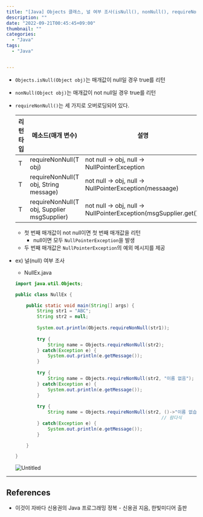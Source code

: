 ```yaml
---
title: "[Java] Objects 클래스, 널 여부 조사(isNull(), nonNull(), requireNonNull())"
description: ""
date: "2022-09-21T00:45:45+09:00"
thumbnail: ""
categories:
  - "Java"
tags:
  - "Java"


---
```

<!--more-->


- `Objects.isNull(Object obj)`는 매개값이 null일 경우 true를 리턴
- `nonNull(Object obj)`는 매개값이 not null일 경우 true를 리턴
- `requireNonNull()`는 세 가지로 오버로딩되어 있다.
    
    
    | 리턴 타입 | 메소드(매개 변수) | 설명 |
    | --- | --- | --- |
    | T | requireNonNull(T obj) | not null → obj, null → NullPointerException |
    | T | requireNonNull(T obj, String message) | not null → obj, null → NullPointerException(messaage) |
    | T | requireNonNull(T obj, Supplier<String> msgSupplier) | not null → obj, null → NullPointerException(msgSupplier.get()) |
    - 첫 번째 매개값이 not null이면 첫 번째 매개값을 리턴
        - null이면 모두 `NullPointerException`을 발생
    - 두 번째 매개값은 `NullPointerException`의 예외 메시지를 제공
- ex) 널(null) 여부 조사
    - NullEx.java
    
    ```java
    import java.util.Objects;
    
    public class NullEx {
    
    	public static void main(String[] args) {
    		String str1 = "ABC";
    		String str2 = null;
    		
    		System.out.println(Objects.requireNonNull(str1));
    		
    		try {
    			String name = Objects.requireNonNull(str2);
    		} catch(Exception e) {
    			System.out.println(e.getMessage());
    		}
    		
    		try {
    			String name = Objects.requireNonNull(str2, "이름 없음");
    		} catch(Exception e) {
    			System.out.println(e.getMessage());
    		}
    		
    		try {
    			String name = Objects.requireNonNull(str2, ()->"이름 없습니다.");
    			                                          // 람다식 
    		} catch(Exception e) {
    			System.out.println(e.getMessage());
    		}
    
    	}
    
    }
    ```
    
    ![Untitled](/images/lang_java/basicAPI/널_여부_조사/Untitled.png)
    

---

## References

- 이것이 자바다 신용권의 Java 프로그래밍 정복 - 신용권 지음, 한빛미디어 출판